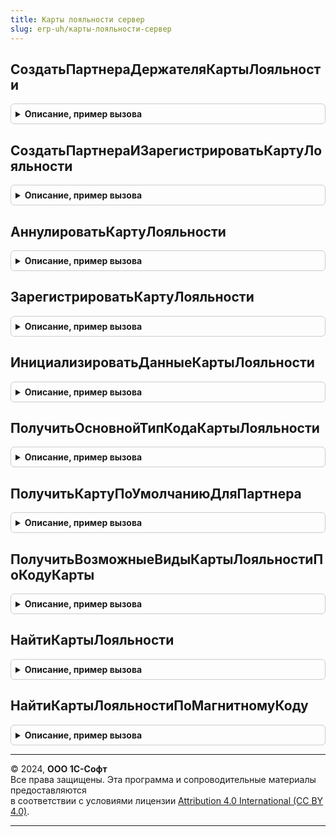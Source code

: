 ```yaml
---
title: Карты лояльности сервер
slug: erp-uh/карты-лояльности-сервер
---
```



## СоздатьПартнераДержателяКартыЛояльности
<details style="margin: 1em 0; padding: 0.5em; border: 1px solid #ccc; border-radius: 6px;">

<summary style="font-weight: bold; cursor: pointer;">Описание, пример вызова</summary>

```bsl

// Процедура создает партнера с
// наименованием "Держатель карты лояльности" на основании
// переданной структуры с данными карты лояльности.
//
// Параметры:
//  СтруктураДанныхКарты - Структура - Данные карты лояльности, см. КартыЛояльностиСервер.ИнициализироватьДанныеКартыЛояльности.
//
// Возвращаемое значение:
//  СправочникСсылка.Партнеры - Партнер.
//
Функция СоздатьПартнераДержателяКартыЛояльности(СтруктураДанныхКарты) Экспорт
```

Пример вызова
```bsl
Результат = КартыЛояльностиСервер.СоздатьПартнераДержателяКартыЛояльности(СтруктураДанныхКарты) 
```
</details>

## СоздатьПартнераИЗарегистрироватьКартуЛояльности
<details style="margin: 1em 0; padding: 0.5em; border: 1px solid #ccc; border-radius: 6px;">

<summary style="font-weight: bold; cursor: pointer;">Описание, пример вызова</summary>

```bsl

// Процедура записывает в базу данных карту лояльности на основании
// переданной структуры с данными карты лояльности, а также создает партнера с
// наименованием "Держатель карты лояльности".
//
// Параметры:
//  СтруктураДанныхКарты - Структура - Данные карты лояльности, см. КартыЛояльностиСервер.ИнициализироватьДанныеКартыЛояльности.
//
// Возвращаемое значение:
//  СправочникСсылка.КартыЛояльности - Карта лояльности.
//
Функция СоздатьПартнераИЗарегистрироватьКартуЛояльности(СтруктураДанныхКарты) Экспорт
```

Пример вызова
```bsl
Результат = КартыЛояльностиСервер.СоздатьПартнераИЗарегистрироватьКартуЛояльности(СтруктураДанныхКарты) 
```
</details>

## АннулироватьКартуЛояльности
<details style="margin: 1em 0; padding: 0.5em; border: 1px solid #ccc; border-radius: 6px;">

<summary style="font-weight: bold; cursor: pointer;">Описание, пример вызова</summary>

```bsl

// Аннулировать карту лояльности.
//
// Параметры:
//  КартаЛояльности - СправочникСсылка.КартыЛояльности - Карта лояльности.
//
Процедура АннулироватьКартуЛояльности(КартаЛояльности) Экспорт
```

Пример вызова
```bsl
КартыЛояльностиСервер.АннулироватьКартуЛояльности(КартаЛояльности) 
```
</details>

## ЗарегистрироватьКартуЛояльности
<details style="margin: 1em 0; padding: 0.5em; border: 1px solid #ccc; border-radius: 6px;">

<summary style="font-weight: bold; cursor: pointer;">Описание, пример вызова</summary>

```bsl

// Процедура записывает в базу данных карту лояльности на основании
// переданной структуры с данными карты лояльности.
//
// Параметры:
//  СтруктураДанныхКарты - Структура - Данные карты лояльности, см. КартыЛояльностиСервер.ИнициализироватьДанныеКартыЛояльности.
//
// Возвращаемое значение:
//  СправочникСсылка.КартыЛояльности - Карта лояльности.
//
Функция ЗарегистрироватьКартуЛояльности(СтруктураДанныхКарты) Экспорт
```

Пример вызова
```bsl
Результат = КартыЛояльностиСервер.ЗарегистрироватьКартуЛояльности(СтруктураДанныхКарты) 
```
</details>

## ИнициализироватьДанныеКартыЛояльности
<details style="margin: 1em 0; padding: 0.5em; border: 1px solid #ccc; border-radius: 6px;">

<summary style="font-weight: bold; cursor: pointer;">Описание, пример вызова</summary>

```bsl

// Функция возвращает пустую структуру данных карт лояльности
//
// Возвращаемое значение:
// 	Структура
//
Функция ИнициализироватьДанныеКартыЛояльности() Экспорт
```

Пример вызова
```bsl
Результат = КартыЛояльностиСервер.ИнициализироватьДанныеКартыЛояльности() 
```
</details>

## ПолучитьОсновнойТипКодаКартыЛояльности
<details style="margin: 1em 0; padding: 0.5em; border: 1px solid #ccc; border-radius: 6px;">

<summary style="font-weight: bold; cursor: pointer;">Описание, пример вызова</summary>

```bsl

// Функция возвращает тип кода карты лояльности, если только он
// используется в видах карт лояльности.
//
// Возвращаемое значение:
//  ПеречислениеСсылка.ТипыКодовКарт, Неопределено - Основной тип кода карты лояльности.
//
Функция ПолучитьОсновнойТипКодаКартыЛояльности() Экспорт
```

Пример вызова
```bsl
Результат = КартыЛояльностиСервер.ПолучитьОсновнойТипКодаКартыЛояльности() 
```
</details>

## ПолучитьКартуПоУмолчаниюДляПартнера
<details style="margin: 1em 0; padding: 0.5em; border: 1px solid #ccc; border-radius: 6px;">

<summary style="font-weight: bold; cursor: pointer;">Описание, пример вызова</summary>

```bsl

// Процедура возвращает карту лояльности партнера, если она у него одна.
//
// Параметры:
//  Партнер - СправочникСсылка.Партнеры - Партнер.
//
// Возвращаемое значение:
//  СправочникСсылка.КартыЛояльности, Неопределено - Карта лояльности.
//
Функция ПолучитьКартуПоУмолчаниюДляПартнера(Партнер) Экспорт
```

Пример вызова
```bsl
Результат = КартыЛояльностиСервер.ПолучитьКартуПоУмолчаниюДляПартнера(Партнер) 
```
</details>

## ПолучитьВозможныеВидыКартыЛояльностиПоКодуКарты
<details style="margin: 1em 0; padding: 0.5em; border: 1px solid #ccc; border-radius: 6px;">

<summary style="font-weight: bold; cursor: pointer;">Описание, пример вызова</summary>

```bsl

// Функция выполняет поиск видов карт лояльности, которые могут иметь заданный код и тип кода.
//
// Параметры:
//  КодКарты - Строка - Код карты.
//  ТипКода - ПеречислениеСсылка.ТипыКодовКарт - Тип кода карты.
//
// Возвращаемое значение:
//  Массив - Массив ссылок на виды карт лояльности.
//
Функция ПолучитьВозможныеВидыКартыЛояльностиПоКодуКарты(КодКарты, ТипКода) Экспорт
```

Пример вызова
```bsl
Результат = КартыЛояльностиСервер.ПолучитьВозможныеВидыКартыЛояльностиПоКодуКарты(КодКарты, ТипКода) 
```
</details>

## НайтиКартыЛояльности
<details style="margin: 1em 0; padding: 0.5em; border: 1px solid #ccc; border-radius: 6px;">

<summary style="font-weight: bold; cursor: pointer;">Описание, пример вызова</summary>

```bsl

// Функция выполняет поиск карт лояльности.
//
// Параметры:
//  КодКарты - Строка - Строковое представление кода карты;
//  ТипКода - ПеречислениеСсылка.ТипыКодовКарт - Тип кода карты лояльности.
//
// Возвращаемое значение:
//  Структура - Ключи и свойства структуры:
//   * ЗарегистрированныеКартыЛояльности - ТаблицаЗначений - Данные зарегистрированных карт лояльности:
//          ** Ссылка - СправочникСсылка.КартыЛояльности - ссылка на элемент справочника карты лояльности.
//          ** Штрихкод - Строка - Штрих код карты лояльности.
//          ** МагнитныйКод - Строка - Магнитный код.
//	        ** ВидКарты - СправочникСсылка.ВидыКартЛояльности - ссылка на элемент справочника виды карты лояльности.
//	        ** ТипКарты - ПеречислениеСсылка.ТипыКодовКарт - Тип кода карты лояльности.
//	        ** Персонализирована - Булево - Признак того, что карта персонализирована.
//	        ** АвтоматическаяРегистрацияПриПервомСчитывании - Булево - Признак автоматической регистрации карты в системе.
//	        ** Партнер - СправочникСсылка.Партнеры - Партнер которому выдана карта лояльности.
//	        ** Контрагент - СправочникСсылка.Контрагенты - Контрагент, которому выдана карта лояльности.
//	        ** Соглашение - СправочникСсылка.СоглашенияСКлиентами - Ссылка на элемент справочника соглашения с клиентами.
//	        ** Статус - ПеречислениеСсылка.СтатусыКартЛояльности - Ссылка на перечисление статуса карты лояльности.
//	        ** ДатаНачалаДействия - Дата - Дата начала действия карты лояльности.
//	        ** ДатаОкончанияДействия - Дата - Дата окончания действия карты лояльности.
//	        ** Организация - СправочникСсылка.Организации - Организация от имени которой выпущена карта лояльности.
//	        ** ПартнерДоступен - Булево - Признак доступности партнера.
//	        ** СоглашениеДоступно - Булево - Признак доступности соглашения.
//	        ** КонтрагентДоступен - Булево - Признак доступности контрагента.
//	        ** СтатусВидаКарты - ПеречислениеСсылка.СтатусыКартЛояльности - Статус карты лояльности.
//	        ** ЮрФизЛицо - ПеречислениеСсылка. - Указание типа партнера.
//	        ** ФИОПартнера - Строка - Фамилия Имя Отчество партнера.
//	        ** ДатаРожденияПартнера - Дата - Дата рождения партнера.
//	        ** ПолПартнера - ПеречислениеСсылка.ПолФизическогоЛица - Пол партнера, которому выдана карта.
//   * НеЗарегистрированныеКартыЛояльности - ТаблицаЗначений - Данные незарегистрированных карт лояльности:
//          ** Ссылка - СправочникСсылка.КартыЛояльности - ссылка на элемент справочника карты лояльности.
//          ** Штрихкод - Строка - Штрих код карты лояльности.
//          ** МагнитныйКод - Строка - Магнитный код.
//	        ** ВидКарты - СправочникСсылка.ВидыКартЛояльности - ссылка на элемент справочника виды карты лояльности.
//	        ** ТипКарты - ПеречислениеСсылка.ТипыКодовКарт - Тип кода карты лояльности.
//	        ** Персонализирована - Булево - Признак того, что карта персонализирована.
//	        ** АвтоматическаяРегистрацияПриПервомСчитывании - Булево - Признак автоматической регистрации карты в системе.
//	        ** Партнер - СправочникСсылка.Партнеры - Партнер которому выдана карта лояльности.
//	        ** Контрагент - СправочникСсылка.Контрагенты - Контрагент, которому выдана карта лояльности.
//	        ** Соглашение - СправочникСсылка.СоглашенияСКлиентами - Ссылка на элемент справочника соглашения с клиентами.
//	        ** Статус - ПеречислениеСсылка.СтатусыКартЛояльности - Ссылка на перечисление статуса карты лояльности.
//	        ** ДатаНачалаДействия - Дата - Дата начала действия карты лояльности.
//	        ** ДатаОкончанияДействия - Дата - Дата окончания действия карты лояльности.
//	        ** Организация - СправочникСсылка.Организации - Организация от имени которой выпущена карта лояльности.
//	        ** ПартнерДоступен - Булево - Признак доступности партнера.
//	        ** СоглашениеДоступно - Булево - Признак доступности соглашения.
//	        ** КонтрагентДоступен - Булево - Признак доступности контрагента.
//	        ** СтатусВидаКарты - ПеречислениеСсылка.СтатусыКартЛояльности - Статус карты лояльности.
//	        ** ЮрФизЛицо - ПеречислениеСсылка. - Указание типа партнера.
//	        ** ФИОПартнера - Строка - Фамилия Имя Отчество партнера.
//	        ** ДатаРожденияПартнера - Дата - Дата рождения партнера.
//	        ** ПолПартнера - ПеречислениеСсылка.ПолФизическогоЛица - Пол партнера, которому выдана карта.
//
Функция НайтиКартыЛояльности(КодКарты, ТипКода) Экспорт
```

Пример вызова
```bsl
Результат = КартыЛояльностиСервер.НайтиКартыЛояльности(КодКарты, ТипКода) 
```
</details>

## НайтиКартыЛояльностиПоМагнитномуКоду
<details style="margin: 1em 0; padding: 0.5em; border: 1px solid #ccc; border-radius: 6px;">

<summary style="font-weight: bold; cursor: pointer;">Описание, пример вызова</summary>

```bsl

// Функция выполняет поиск карт лояльности по магнитному коду.
//
// Параметры:
//  МагнитныйКод - ПеречислениеСсылка.ТипыКодовКарт - Магнитный код.
//
// Возвращаемое значение:
//  Структура - Структура со свойствами:
//   * ЗарегистрированныеКартыЛояльности   - ТаблицаЗначений - Данные зарегистрированных карт лояльности,
//                                           см. КартыЛояльностиСервер.ИнициализироватьДанныеКартыЛояльности.
//   * НеЗарегистрированныеКартыЛояльности - ТаблицаЗначений - Данные незарегистрированных карт лояльности,
//                                           см. КартыЛояльностиСервер.ИнициализироватьДанныеКартыЛояльности.
//
Функция НайтиКартыЛояльностиПоМагнитномуКоду(МагнитныйКод) Экспорт
```

Пример вызова
```bsl
Результат = КартыЛояльностиСервер.НайтиКартыЛояльностиПоМагнитномуКоду(МагнитныйКод) 
```
</details>

---

© 2024, **ООО 1С-Софт**  
Все права защищены. Эта программа и сопроводительные материалы предоставляются  
в соответствии с условиями лицензии [Attribution 4.0 International (CC BY 4.0)](https://creativecommons.org/licenses/by/4.0/legalcode).

---
